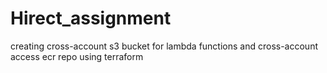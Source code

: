 # Hirect_assignment
creating  cross-account s3 bucket for lambda functions and cross-account access ecr repo using terraform 
